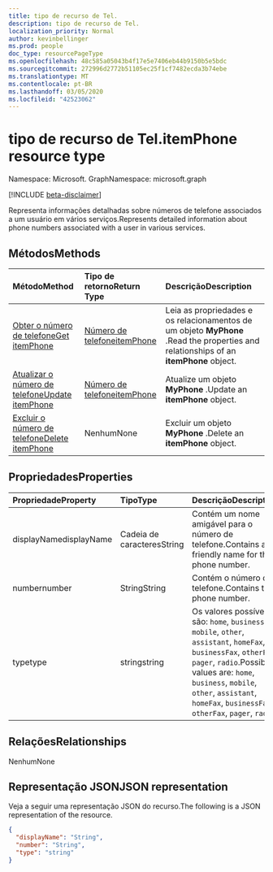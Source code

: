 ```yaml
---
title: tipo de recurso de Tel.
description: tipo de recurso de Tel.
localization_priority: Normal
author: kevinbellinger
ms.prod: people
doc_type: resourcePageType
ms.openlocfilehash: 48c585a05043b4f17e5e7406eb44b9150b5e5bdc
ms.sourcegitcommit: 272996d2772b51105ec25f1cf7482ecda3b74ebe
ms.translationtype: MT
ms.contentlocale: pt-BR
ms.lasthandoff: 03/05/2020
ms.locfileid: "42523062"
---
```

# <a name="itemphone-resource-type"></a><span data-ttu-id="5e679-103">tipo de recurso de Tel.</span><span class="sxs-lookup"><span data-stu-id="5e679-103">itemPhone resource type</span></span>

<span data-ttu-id="5e679-104">Namespace: Microsoft. Graph</span><span class="sxs-lookup"><span data-stu-id="5e679-104">Namespace: microsoft.graph</span></span>

[!INCLUDE [beta-disclaimer](../../includes/beta-disclaimer.md)]

<span data-ttu-id="5e679-105">Representa informações detalhadas sobre números de telefone associados a um usuário em vários serviços.</span><span class="sxs-lookup"><span data-stu-id="5e679-105">Represents detailed information about phone numbers associated with a user in various services.</span></span>

## <a name="methods"></a><span data-ttu-id="5e679-106">Métodos</span><span class="sxs-lookup"><span data-stu-id="5e679-106">Methods</span></span>

| <span data-ttu-id="5e679-107">Método</span><span class="sxs-lookup"><span data-stu-id="5e679-107">Method</span></span>                                     | <span data-ttu-id="5e679-108">Tipo de retorno</span><span class="sxs-lookup"><span data-stu-id="5e679-108">Return Type</span></span>               | <span data-ttu-id="5e679-109">Descrição</span><span class="sxs-lookup"><span data-stu-id="5e679-109">Description</span></span>                                            |
|:-------------------------------------------|:--------------------------|:-------------------------------------------------------|
| [<span data-ttu-id="5e679-110">Obter o número de telefone</span><span class="sxs-lookup"><span data-stu-id="5e679-110">Get itemPhone</span></span>](../api/itemphone-get.md)   | [<span data-ttu-id="5e679-111">Número de telefone</span><span class="sxs-lookup"><span data-stu-id="5e679-111">itemPhone</span></span>](itemphone.md) | <span data-ttu-id="5e679-112">Leia as propriedades e os relacionamentos de um objeto **MyPhone** .</span><span class="sxs-lookup"><span data-stu-id="5e679-112">Read the properties and relationships of an **itemPhone** object.</span></span> |
| [<span data-ttu-id="5e679-113">Atualizar o número de telefone</span><span class="sxs-lookup"><span data-stu-id="5e679-113">Update itemPhone</span></span>](../api/itemphone-update.md)       | [<span data-ttu-id="5e679-114">Número de telefone</span><span class="sxs-lookup"><span data-stu-id="5e679-114">itemPhone</span></span>](itemphone.md) | <span data-ttu-id="5e679-115">Atualize um objeto **MyPhone** .</span><span class="sxs-lookup"><span data-stu-id="5e679-115">Update an **itemPhone** object.</span></span>                               |
| [<span data-ttu-id="5e679-116">Excluir o número de telefone</span><span class="sxs-lookup"><span data-stu-id="5e679-116">Delete itemPhone</span></span>](../api/itemphone-delete.md)       | <span data-ttu-id="5e679-117">Nenhum</span><span class="sxs-lookup"><span data-stu-id="5e679-117">None</span></span>                      | <span data-ttu-id="5e679-118">Excluir um objeto **MyPhone** .</span><span class="sxs-lookup"><span data-stu-id="5e679-118">Delete an **itemPhone** object.</span></span>                               |

## <a name="properties"></a><span data-ttu-id="5e679-119">Propriedades</span><span class="sxs-lookup"><span data-stu-id="5e679-119">Properties</span></span>

| <span data-ttu-id="5e679-120">Propriedade</span><span class="sxs-lookup"><span data-stu-id="5e679-120">Property</span></span>     | <span data-ttu-id="5e679-121">Tipo</span><span class="sxs-lookup"><span data-stu-id="5e679-121">Type</span></span>        | <span data-ttu-id="5e679-122">Descrição</span><span class="sxs-lookup"><span data-stu-id="5e679-122">Description</span></span>                                                                                                                     |
|:-------------|:------------|:--------------------------------------------------------------------------------------------------------------------------------|
|<span data-ttu-id="5e679-123">displayName</span><span class="sxs-lookup"><span data-stu-id="5e679-123">displayName</span></span>   |<span data-ttu-id="5e679-124">Cadeia de caracteres</span><span class="sxs-lookup"><span data-stu-id="5e679-124">String</span></span>       | <span data-ttu-id="5e679-125">Contém um nome amigável para o número de telefone.</span><span class="sxs-lookup"><span data-stu-id="5e679-125">Contains a friendly name for the phone number.</span></span>                                                                                  |
|<span data-ttu-id="5e679-126">number</span><span class="sxs-lookup"><span data-stu-id="5e679-126">number</span></span>        |<span data-ttu-id="5e679-127">String</span><span class="sxs-lookup"><span data-stu-id="5e679-127">String</span></span>       | <span data-ttu-id="5e679-128">Contém o número de telefone.</span><span class="sxs-lookup"><span data-stu-id="5e679-128">Contains the phone number.</span></span>                                                                                                       |
|<span data-ttu-id="5e679-129">type</span><span class="sxs-lookup"><span data-stu-id="5e679-129">type</span></span>          |<span data-ttu-id="5e679-130">string</span><span class="sxs-lookup"><span data-stu-id="5e679-130">string</span></span>       | <span data-ttu-id="5e679-131">Os valores possíveis são: `home`, `business`, `mobile`, `other`, `assistant`, `homeFax`, `businessFax`, `otherFax`, `pager`, `radio`.</span><span class="sxs-lookup"><span data-stu-id="5e679-131">Possible values are: `home`, `business`, `mobile`, `other`, `assistant`, `homeFax`, `businessFax`, `otherFax`, `pager`, `radio`.</span></span>|

## <a name="relationships"></a><span data-ttu-id="5e679-132">Relações</span><span class="sxs-lookup"><span data-stu-id="5e679-132">Relationships</span></span>

<span data-ttu-id="5e679-133">Nenhum</span><span class="sxs-lookup"><span data-stu-id="5e679-133">None</span></span>

## <a name="json-representation"></a><span data-ttu-id="5e679-134">Representação JSON</span><span class="sxs-lookup"><span data-stu-id="5e679-134">JSON representation</span></span>

<span data-ttu-id="5e679-135">Veja a seguir uma representação JSON do recurso.</span><span class="sxs-lookup"><span data-stu-id="5e679-135">The following is a JSON representation of the resource.</span></span>

<!-- {
  "blockType": "resource",
  "optionalProperties": [

  ],
  "@odata.type": "microsoft.graph.itemPhone",
  "baseType": ""
}-->

```json
{
  "displayName": "String",
  "number": "String",
  "type": "string"
}
```

<!-- uuid: 16cd6b66-4b1a-43a1-adaf-3a886856ed98
2019-02-04 14:57:30 UTC -->
<!-- {
  "type": "#page.annotation",
  "description": "itemPhone resource",
  "keywords": "",
  "section": "documentation",
  "tocPath": ""
}-->
